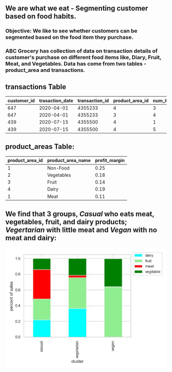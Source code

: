 ## We are what we eat - Segmenting customer based on food habits. 

### Objective: We like to see whether customers can be segmented based on the food item they purchase.

### ABC Grocery has collection of data on transaction details of customer's purchase on different food items like, Diary, Fruit, Meat, and Vegetables.  Data has come from two tables - product_area and transactions.

## transactions Table

| customer_id |  trasaction_date | transaction_id | product_area_id | num_items | sales_cost |
| ----        | ----             |-------------    | -------       | -------   | -------  |
|647          | 2020-04-01       | 4355233          |   4         | 3           |9.33      |
|647          | 2020-04-01       | 4355233          |   3         | 4           |23.82      |
|439          | 2020-07-15       | 4355500          |   4         | 1           |6.83      |
|439          | 2020-07-15       | 4355500          |   4         | 5           |9.44      |

## product_areas Table:
| product_area_id |  product_area_name | profit_margin |
|------------------| ------------------|----------------|
| 1                | Non-Food          | 0.25           |
| 2                | Vegetables         | 0.18           |
| 3                | Fruit              | 0.14           |
| 4                | Dairy              | 0.19           |
| 1                | Meat               | 0.11           |

## We find that 3 groups, *Casual* who eats meat, vegetables, fruit, and dairy products; *Vegertarian* with little meat and *Vegan* with no meat and dairy:
!["customer_segmentation](./ABC_grocery_customer_segmentation.jpg)

